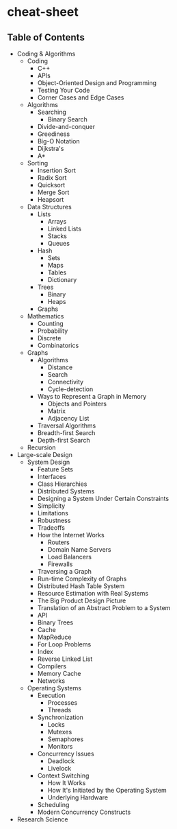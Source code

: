 # cheat-sheet

## Table of Contents

- Coding & Algorithms
    - Coding
        - C++
        - APIs
        - Object-Oriented Design and Programming
        - Testing Your Code
        - Corner Cases and Edge Cases
    - Algorithms
        - Searching
            - Binary Search
        - Divide-and-conquer
        - Greediness
        - Big-O Notation
        - Dijkstra's
        - A\*
    - Sorting
        - Insertion Sort
        - Radix Sort
        - Quicksort
        - Merge Sort
        - Heapsort
    - Data Structures
        - Lists
            - Arrays
            - Linked Lists
            - Stacks
            - Queues
        - Hash
            - Sets
            - Maps
            - Tables
            - Dictionary
        - Trees
            - Binary
            - Heaps
        - Graphs
    - Mathematics
        - Counting
        - Probability
        - Discrete
        - Combinatorics
    - Graphs
        - Algorithms
            - Distance
            - Search
            - Connectivity
            - Cycle-detection
        - Ways to Represent a Graph in Memory
            - Objects and Pointers
            - Matrix
            - Adjacency List
        - Traversal Algorithms
        - Breadth-first Search
        - Depth-first Search
    - Recursion
- Large-scale Design
    - System Design
        - Feature Sets
        - Interfaces
        - Class Hierarchies
        - Distributed Systems
        - Designing a System Under Certain Constraints
        - Simplicity
        - Limitations
        - Robustness
        - Tradeoffs
        - How the Internet Works
            - Routers
            - Domain Name Servers
            - Load Balancers
            - Firewalls
        - Traversing a Graph
        - Run-time Complexity of Graphs
        - Distributed Hash Table System
        - Resource Estimation with Real Systems
        - The Big Product Design Picture
        - Translation of an Abstract Problem to a System
        - API
        - Binary Trees
        - Cache
        - MapReduce
        - For Loop Problems
        - Index
        - Reverse Linked List
        - Compilers
        - Memory Cache
        - Networks
    - Operating Systems
        - Execution
            - Processes
            - Threads
        - Synchronization
            - Locks
            - Mutexes
            - Semaphores
            - Monitors
        - Concurrency Issues
            - Deadlock
            - Livelock
        - Context Switching
            - How It Works
            - How It's Initiated by the Operating System
            - Underlying Hardware
        - Scheduling
        - Modern Concurrency Constructs
- Research Science
